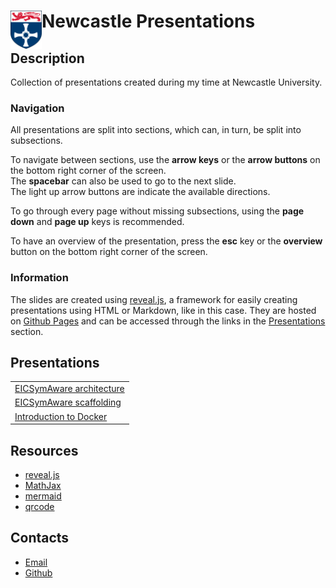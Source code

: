 # <img id="home-icon" src="vendor/img/newcastle-logo.svg" align="left" width="50em" alt="Icon"> Newcastle Presentations

<!-- New section -->

## Description

Collection of presentations created during my time at Newcastle University.

<!-- New subsection -->

### Navigation

All presentations are split into sections, which can, in turn, be split into subsections.

To navigate between sections, use the **arrow keys** or the **arrow buttons** on the bottom right corner of the screen.  
The **spacebar** can also be used to go to the next slide.  
The light up arrow buttons are indicate the available directions.

<!-- .element: class="fragment" -->

To go through every page without missing subsections, using the **page down** and **page up** keys is recommended.

<!-- .element: class="fragment" -->

To have an overview of the presentation, press the **esc** key or the **overview** button on the bottom right corner of the screen.

<!-- .element: class="fragment" -->

<!-- New subsection -->

### Information

The slides are created using [reveal.js](https://revealjs.com/), a framework for easily creating presentations using HTML or Markdown, like in this case.
They are hosted on [Github Pages](https://pages.github.com/) and can be accessed through the links in the [Presentations](#presentations) section.

<!-- New section -->

## Presentations

<div class="scrollable">

|                                                                    |
| ------------------------------------------------------------------ |
| [EICSymAware architecture](presentations/EICSymAware-architecture) |
| [EICSymAware scaffolding](presentations/EICSymAware-scaffolding)   |
| [Introduction to Docker](presentations/Docker-Introduction)        |

</div>

<!-- New section -->

## Resources

- [reveal.js](https://revealjs.com/)
- [MathJax](https://www.mathjax.org/)
- [mermaid](https://mermaid-js.github.io/mermaid/#/)
- [qrcode](https://davidshimjs.github.io/qrcodejs/)

<!-- New section -->

## Contacts

- [Email](mailto:e.casablanca2@newcastle.ac.uk)
- [Github](https://github.com/TendTo)
